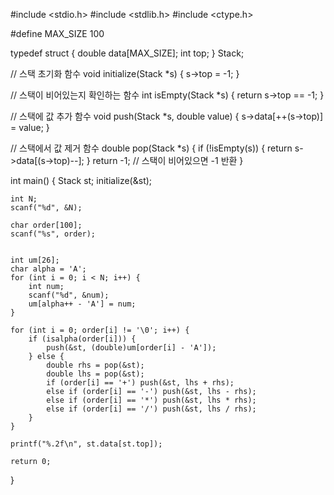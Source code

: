 #include <stdio.h>
#include <stdlib.h>
#include <ctype.h>

#define MAX_SIZE 100

typedef struct {
    double data[MAX_SIZE];
    int top;
} Stack;

// 스택 초기화 함수
void initialize(Stack *s) {
    s->top = -1;
}

// 스택이 비어있는지 확인하는 함수
int isEmpty(Stack *s) {
    return s->top == -1;
}

// 스택에 값 추가 함수
void push(Stack *s, double value) {
    s->data[++(s->top)] = value;
}

// 스택에서 값 제거 함수
double pop(Stack *s) {
    if (!isEmpty(s)) {
        return s->data[(s->top)--];
    }
    return -1; // 스택이 비어있으면 -1 반환
}

int main() {
    Stack st;
    initialize(&st); 

    int N;
    scanf("%d", &N); 

    char order[100];
    scanf("%s", order); 


    int um[26];
    char alpha = 'A';
    for (int i = 0; i < N; i++) {
        int num;
        scanf("%d", &num);
        um[alpha++ - 'A'] = num;
    }

    for (int i = 0; order[i] != '\0'; i++) {
        if (isalpha(order[i])) {
            push(&st, (double)um[order[i] - 'A']); 
        } else {
            double rhs = pop(&st);
            double lhs = pop(&st);
            if (order[i] == '+') push(&st, lhs + rhs);
            else if (order[i] == '-') push(&st, lhs - rhs);
            else if (order[i] == '*') push(&st, lhs * rhs);
            else if (order[i] == '/') push(&st, lhs / rhs);
        }
    }

    printf("%.2f\n", st.data[st.top]); 

    return 0;
}

